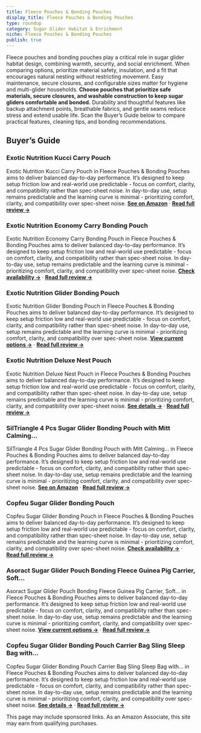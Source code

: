 ```yaml
---
title: Fleece Pouches & Bonding Pouches
display_title: Fleece Pouches & Bonding Pouches
type: roundup
category: Sugar Glider Habitat & Enrichment
niche: Fleece Pouches & Bonding Pouches
publish: true
---
```


<p>Fleece pouches and bonding pouches play a critical role in sugar glider habitat design, combining warmth, security, and social enrichment. When comparing options, prioritize material safety, insulation, and a fit that encourages natural nesting without restricting movement. Easy maintenance, secure closures, and configurable sizes matter for hygiene and multi-glider households. <strong>Choose pouches that prioritize safe materials, secure closures, and washable construction to keep sugar gliders comfortable and bonded.</strong> Durability and thoughtful features like backup attachment points, breathable fabrics, and gentle seams reduce stress and extend usable life. Scan the Buyer’s Guide below to compare practical features, cleaning tips, and bonding recommendations.</p>

<h2>Buyer’s Guide</h2>
<h3>Exotic Nutrition Kucci Carry Pouch</h3>
<p>Exotic Nutrition Kucci Carry Pouch in Fleece Pouches & Bonding Pouches aims to deliver balanced day-to-day performance. It’s designed to keep setup friction low and real-world use predictable - focus on comfort, clarity, and compatibility rather than spec-sheet noise. In day-to-day use, setup remains predictable and the learning curve is minimal - prioritizing comfort, clarity, and compatibility over spec-sheet noise. <a href="https://amzn.to/3LgCTkU" target="_blank" rel="nofollow sponsored noopener noopener" target="_blank"><strong>See on Amazon</strong></a> · <a href="/reviews/exotic-nutrition-kucci-carry-pouch-fleece-travel-bonding-carrier-bag/"><strong>Read full review &rarr;</strong></a></p>
<h3>Exotic Nutrition Economy Carry Bonding Pouch</h3>
<p>Exotic Nutrition Economy Carry Bonding Pouch in Fleece Pouches & Bonding Pouches aims to deliver balanced day-to-day performance. It’s designed to keep setup friction low and real-world use predictable - focus on comfort, clarity, and compatibility rather than spec-sheet noise. In day-to-day use, setup remains predictable and the learning curve is minimal - prioritizing comfort, clarity, and compatibility over spec-sheet noise. <a href="https://amzn.to/48ALjO2" target="_blank" rel="nofollow sponsored noopener noopener" target="_blank"><strong>Check availability &rarr;</strong></a> · <a href="/reviews/exotic-nutrition-economy-carry-bonding-pouch-black-/"><strong>Read full review &rarr;</strong></a></p>
<h3>Exotic Nutrition Glider Bonding Pouch</h3>
<p>Exotic Nutrition Glider Bonding Pouch in Fleece Pouches & Bonding Pouches aims to deliver balanced day-to-day performance. It’s designed to keep setup friction low and real-world use predictable - focus on comfort, clarity, and compatibility rather than spec-sheet noise. In day-to-day use, setup remains predictable and the learning curve is minimal - prioritizing comfort, clarity, and compatibility over spec-sheet noise. <a href="https://amzn.to/47q3S6l" target="_blank" rel="nofollow sponsored noopener noopener" target="_blank"><strong>View current options &rarr;</strong></a> · <a href="/reviews/exotic-nutrition-glider-bonding-pouch-carry-bonding-pouch/"><strong>Read full review &rarr;</strong></a></p>
<h3>Exotic Nutrition Deluxe Nest Pouch</h3>
<p>Exotic Nutrition Deluxe Nest Pouch in Fleece Pouches & Bonding Pouches aims to deliver balanced day-to-day performance. It’s designed to keep setup friction low and real-world use predictable - focus on comfort, clarity, and compatibility rather than spec-sheet noise. In day-to-day use, setup remains predictable and the learning curve is minimal - prioritizing comfort, clarity, and compatibility over spec-sheet noise. <a href="https://amzn.to/47sIUUh" target="_blank" rel="nofollow sponsored noopener noopener" target="_blank"><strong>See details &rarr;</strong></a> · <a href="/reviews/exotic-nutrition-deluxe-nest-pouch-green-hanging-fleece-cage-accessory-toy/"><strong>Read full review &rarr;</strong></a></p>
<h3>SilTriangle 4 Pcs Sugar Glider Bonding Pouch with Mitt Calming…</h3>
<p>SilTriangle 4 Pcs Sugar Glider Bonding Pouch with Mitt Calming… in Fleece Pouches & Bonding Pouches aims to deliver balanced day-to-day performance. It’s designed to keep setup friction low and real-world use predictable - focus on comfort, clarity, and compatibility rather than spec-sheet noise. In day-to-day use, setup remains predictable and the learning curve is minimal - prioritizing comfort, clarity, and compatibility over spec-sheet noise. <a href="https://amzn.to/4qgJo7v" target="_blank" rel="nofollow sponsored noopener noopener" target="_blank"><strong>See on Amazon</strong></a> · <a href="/reviews/siltriangle-4-pcs-sugar-glider-bonding-pouch-with-mitt-calming-hedgehog-c0c8bd38/"><strong>Read full review &rarr;</strong></a></p>
<h3>Copfeu Sugar Glider Bonding Pouch</h3>
<p>Copfeu Sugar Glider Bonding Pouch in Fleece Pouches & Bonding Pouches aims to deliver balanced day-to-day performance. It’s designed to keep setup friction low and real-world use predictable - focus on comfort, clarity, and compatibility rather than spec-sheet noise. In day-to-day use, setup remains predictable and the learning curve is minimal - prioritizing comfort, clarity, and compatibility over spec-sheet noise. <a href="https://amzn.to/43qk4SC" target="_blank" rel="nofollow sponsored noopener noopener" target="_blank"><strong>Check availability &rarr;</strong></a> · <a href="/reviews/copfeu-sugar-glider-bonding-pouch-soft-sleeping-pouch-with-breathable-v-4be0bf46/"><strong>Read full review &rarr;</strong></a></p>
<h3>Asoract Sugar Glider Pouch Bonding Fleece Guinea Pig Carrier, Soft…</h3>
<p>Asoract Sugar Glider Pouch Bonding Fleece Guinea Pig Carrier, Soft… in Fleece Pouches & Bonding Pouches aims to deliver balanced day-to-day performance. It’s designed to keep setup friction low and real-world use predictable - focus on comfort, clarity, and compatibility rather than spec-sheet noise. In day-to-day use, setup remains predictable and the learning curve is minimal - prioritizing comfort, clarity, and compatibility over spec-sheet noise. <a href="https://amzn.to/4q9IrOd" target="_blank" rel="nofollow sponsored noopener noopener" target="_blank"><strong>View current options &rarr;</strong></a> · <a href="/reviews/asoract-sugar-glider-pouch-bonding-fleece-guinea-pig-carrier-soft-comfo-94d84beb/"><strong>Read full review &rarr;</strong></a></p>
<h3>Copfeu Sugar Glider Bonding Pouch Carrier Bag Sling Sleep Bag with…</h3>
<p>Copfeu Sugar Glider Bonding Pouch Carrier Bag Sling Sleep Bag with… in Fleece Pouches & Bonding Pouches aims to deliver balanced day-to-day performance. It’s designed to keep setup friction low and real-world use predictable - focus on comfort, clarity, and compatibility rather than spec-sheet noise. In day-to-day use, setup remains predictable and the learning curve is minimal - prioritizing comfort, clarity, and compatibility over spec-sheet noise. <a href="https://amzn.to/4hg5z9D" target="_blank" rel="nofollow sponsored noopener noopener" target="_blank"><strong>See details &rarr;</strong></a> · <a href="/reviews/copfeu-sugar-glider-bonding-pouch-carrier-bag-sling-sleep-bag-with-adju-0f9d6812/"><strong>Read full review &rarr;</strong></a></p>
<aside class="disclosure">This page may include sponsored links. As an Amazon Associate, this site may earn from qualifying purchases.</aside>
